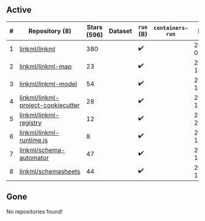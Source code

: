 ## Active
| # | Repository (8) | Stars (596) | Dataset | `run` (8) | `containers-run` | Last Modified |
| --- | --- | --- | --- | --- | --- | --- |
| 1 | [linkml/linkml](https://github.com/linkml/linkml) | 380 |  | :heavy_check_mark: |  | 2025-06-25 06:37:56+00:00 |
| 2 | [linkml/linkml-map](https://github.com/linkml/linkml-map) | 23 |  | :heavy_check_mark: |  | 2025-06-24 17:02:41+00:00 |
| 3 | [linkml/linkml-model](https://github.com/linkml/linkml-model) | 54 |  | :heavy_check_mark: |  | 2025-06-02 16:47:55+00:00 |
| 4 | [linkml/linkml-project-cookiecutter](https://github.com/linkml/linkml-project-cookiecutter) | 28 |  | :heavy_check_mark: |  | 2025-02-13 13:26:22+00:00 |
| 5 | [linkml/linkml-registry](https://github.com/linkml/linkml-registry) | 12 |  | :heavy_check_mark: |  | 2025-06-16 23:44:28+00:00 |
| 6 | [linkml/linkml-runtime.js](https://github.com/linkml/linkml-runtime.js) | 8 |  | :heavy_check_mark: |  | 2023-06-12 18:56:08+00:00 |
| 7 | [linkml/schema-automator](https://github.com/linkml/schema-automator) | 47 |  | :heavy_check_mark: |  | 2025-05-19 18:21:17+00:00 |
| 8 | [linkml/schemasheets](https://github.com/linkml/schemasheets) | 44 |  | :heavy_check_mark: |  | 2025-05-01 18:20:42+00:00 |

## Gone
No repositories found!
